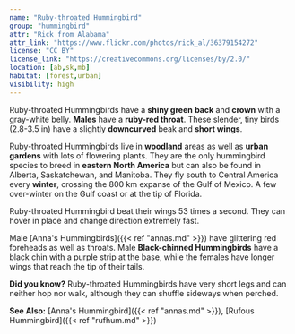 ```yaml
---
name: "Ruby-throated Hummingbird"
group: "hummingbird"
attr: "Rick from Alabama"
attr_link: "https://www.flickr.com/photos/rick_al/36379154272"
license: "CC BY"
license_link: "https://creativecommons.org/licenses/by/2.0/"
location: [ab,sk,mb]
habitat: [forest,urban]
visibility: high
---
```

Ruby-throated Hummingbirds have a **shiny green** **back** and **crown** with a gray-white belly. **Males** have a **ruby-red throat**. These slender, tiny birds (2.8-3.5 in) have a slightly **downcurved** beak and **short wings**.

Ruby-throated Hummingbirds live in **woodland** areas as well as **urban gardens** with lots of flowering plants. They are the only hummingbird species to breed in **eastern North America** but can also be found in Alberta, Saskatchewan, and Manitoba. They fly south to Central America every **winter**, crossing the 800 km expanse of the Gulf of Mexico. A few over-winter on the Gulf coast or at the tip of Florida.

Ruby-throated Hummingbird beat their wings 53 times a second. They can hover in place and change direction extremely fast.

Male [Anna's Hummingbirds]({{< ref "annas.md" >}}) have glittering red foreheads as well as throats. Male **Black-chinned Hummingbirds** have a black chin with a purple strip at the base, while the females have longer wings that reach the tip of their tails.

**Did you know?** Ruby-throated Hummingbirds have very short legs and can neither hop nor walk, although they can shuffle sideways when perched.

<!-- generated, do not edit -->
**See Also:**
[Anna's Hummingbird]({{< ref "annas.md" >}}),
[Rufous Hummingbird]({{< ref "rufhum.md" >}})

